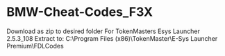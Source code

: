 # BMW-Cheat-Codes_F3X 
Download as zip to desired folder
For TokenMasters Esys Launcher 2.5.3_108
Extract to:
C:\Program Files (x86)\TokenMaster\E-Sys Launcher Premium\FDLCodes
